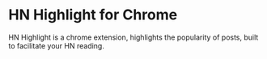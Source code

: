 HN Highlight for Chrome
===================

HN Highlight is a chrome extension, highlights the popularity of posts, built to facilitate your HN reading.

